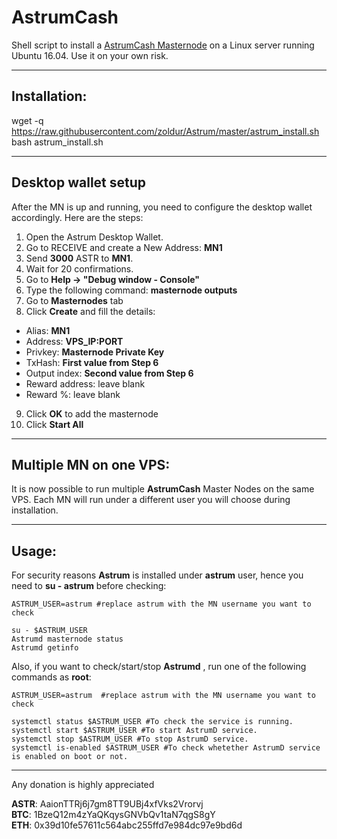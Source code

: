 # AstrumCash
Shell script to install a [AstrumCash Masternode](https://astrum.cash) on a Linux server running Ubuntu 16.04. Use it on your own risk.  

***
## Installation:  

wget -q https://raw.githubusercontent.com/zoldur/Astrum/master/astrum_install.sh  
bash astrum_install.sh
***

## Desktop wallet setup  

After the MN is up and running, you need to configure the desktop wallet accordingly. Here are the steps:  
1. Open the Astrum Desktop Wallet.  
2. Go to RECEIVE and create a New Address: **MN1**  
3. Send **3000** ASTR to **MN1**.  
4. Wait for 20 confirmations.  
5. Go to **Help -> "Debug window - Console"**  
6. Type the following command: **masternode outputs**  
7. Go to **Masternodes** tab  
8. Click **Create** and fill the details:  
* Alias: **MN1**  
* Address: **VPS_IP:PORT**  
* Privkey: **Masternode Private Key**  
* TxHash: **First value from Step 6**  
* Output index:  **Second value from Step 6**  
* Reward address: leave blank  
* Reward %: leave blank  
9. Click **OK** to add the masternode  
10. Click **Start All**  

***

## Multiple MN on one VPS:

It is now possible to run multiple **AstrumCash** Master Nodes on the same VPS. Each MN will run under a different user you will choose during installation.  

***


## Usage:  

For security reasons **Astrum** is installed under **astrum** user, hence you need to **su - astrum** before checking:    

```
ASTRUM_USER=astrum #replace astrum with the MN username you want to check

su - $ASTRUM_USER
Astrumd masternode status
Astrumd getinfo
```  

Also, if you want to check/start/stop **Astrumd** , run one of the following commands as **root**:

```
ASTRUM_USER=astrum  #replace astrum with the MN username you want to check  
  
systemctl status $ASTRUM_USER #To check the service is running.  
systemctl start $ASTRUM_USER #To start AstrumD service.  
systemctl stop $ASTRUM_USER #To stop AstrumD service.  
systemctl is-enabled $ASTRUM_USER #To check whetether AstrumD service is enabled on boot or not.  
```  

***

  
Any donation is highly appreciated  

**ASTR**: AaionTTRj6j7gm8TT9UBj4xfVks2Vrorvj  
**BTC**: 1BzeQ12m4zYaQKqysGNVbQv1taN7qgS8gY  
**ETH**: 0x39d10fe57611c564abc255ffd7e984dc97e9bd6d  
